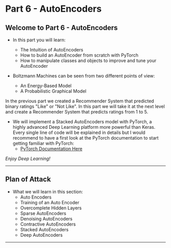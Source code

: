 # Part 6 - AutoEncoders

## Welcome to Part 6 - AutoEncoders

* In this part you will learn:
    * The Intuition of AutoEncoders
    * How to build an AutoEncoder from scratch with PyTorch
    * How to manipulate classes and objects to improve and tune your AutoEncoder

* Boltzmann Machines can be seen from two different points of view:
    * An Energy-Based Model
    * A Probabilistic Graphical Model

In the previous part we created a Recommender System that predicted binary ratings "Like" or "Not Like". In this part we will take it at the next level and create a Recommender System that predicts ratings from 1 to 5.

* We will implement a Stacked AutoEncoders model with PyTorch, a highly advanced Deep Learning platform more powerful than Keras. Every single line of code will be explained in details but I would recommend to have a first look at the PyTorch documentation to start getting familiar with PyTorch:
    * [PyTorch Documentation Here](http://pytorch.org/docs/master/)

*Enjoy Deep Learning!*
<hr>

## Plan of Attack

* What we will learn in this section:
    * Auto Encoders
    * Training of an Auto Encoder
    * Overcomplete Hidden Layers
    * Sparse AutoEncoders
    * Denoising AutoEncoders
    * Contractive AutoEncoders
    * Stacked AutoEncoders
    * Deep AutoEncoders
<hr>
